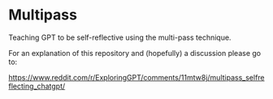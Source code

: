# Multipass
Teaching GPT to be self-reflective using the multi-pass technique.

For an explanation of this repository and (hopefully) a discussion please go to:

https://www.reddit.com/r/ExploringGPT/comments/11mtw8j/multipass_selfreflecting_chatgpt/
